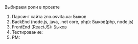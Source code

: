 Выбираем роли в проекте

1. Парсинг сайта zno.osvita.ua: Быков
2. BackEnd (node.js, java, .net core, php):  Быков(php, node js)
3. FrontEnd (ReactJS): Быков
4. Тестирование: 
5. PM: 

